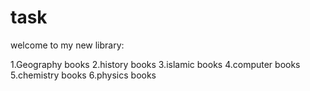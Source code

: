# task


welcome to my new library:

1.Geography books
2.history  books
3.islamic books
4.computer books
5.chemistry books
6.physics books
